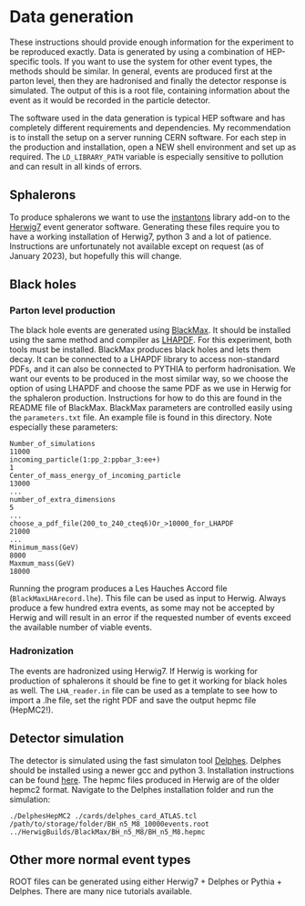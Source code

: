 # Data generation

These instructions should provide enough information for the experiment to be reproduced exactly. Data is generated by using a combination of HEP-specific tools. If you want to use the system for other event types, the methods should be similar. In general, events are produced first at the parton level, then they are hadronised and finally the detector response is simulated. The output of this is a root file, containing information about the event as it would be recorded in the particle detector.

The software used in the data generation is typical HEP software and has completely different requirements and dependencies. My recommendation is to install the setup on a server running CERN software. For each step in the production and installation, open a NEW shell environment and set up as required. The `LD_LIBRARY_PATH` variable is especially sensitive to pollution and can result in all kinds of errors.

## Sphalerons

To produce sphalerons we want to use the [instantons](https://gitlab.com/apapaefs/instantons) library add-on to the [Herwig7](https://herwig.hepforge.org/) event generator software. Generating these files require you to have a working installation of Herwig7, python 3 and a lot of patience. Instructions are unfortunately not available except on request (as of January 2023), but hopefully this will change.

## Black holes

### Parton level production
The black hole events are generated using [BlackMax](https://blackmax.hepforge.org/). It should be installed using the same method and compiler as [LHAPDF](https://lhapdf.hepforge.org/install.html). For this experiment, both tools must be installed. BlackMax produces black holes and lets them decay. It can be connected to a LHAPDF library to access non-standard PDFs, and it can also be connected to PYTHIA to perform hadronisation. We want our events to be produced in the most similar way, so we choose the option of using LHAPDF and choose the same PDF as we use in Herwig for the sphaleron production. Instructions for how to do this are found in the README file of BlackMax. BlackMax parameters are controlled easily using the `parameters.txt` file. An example file is found in this directory. Note especially these parameters: 
```
Number_of_simulations
11000
incoming_particle(1:pp_2:ppbar_3:ee+)
1
Center_of_mass_energy_of_incoming_particle
13000
...
number_of_extra_dimensions
5
...
choose_a_pdf_file(200_to_240_cteq6)Or_>10000_for_LHAPDF
21000
...
Minimum_mass(GeV)
8000
Maxmum_mass(GeV)
18000
```
Running the program produces a Les Hauches Accord file (`BlackMaxLHArecord.lhe`). This file can be used as input to Herwig. Always produce a few hundred extra events, as some may not be accepted by Herwig and will result in an error if the requested number of events exceed the available number of viable events.

### Hadronization

The events are hadronized using Herwig7. If Herwig is working for production of sphalerons it should be fine to get it working for black holes as well. The `LHA_reader.in` file can be used as a template to see how to import a .lhe file, set the right PDF and save the output hepmc file (HepMC2!).

## Detector simulation

The detector is simulated using the fast simulaton tool [Delphes](https://cp3.irmp.ucl.ac.be/projects/delphes). Delphes should be installed using a newer gcc and python 3. Installation instructions can be found [here](https://cp3.irmp.ucl.ac.be/projects/delphes/wiki/WorkBook/QuickTour). The hepmc files produced in Herwig are of the older hepmc2 format. Navigate to the Delphes installation folder and run the simulation:
```
./DelphesHepMC2 ./cards/delphes_card_ATLAS.tcl /path/to/storage/folder/BH_n5_M8_10000events.root  ../HerwigBuilds/BlackMax/BH_n5_M8/BH_n5_M8.hepmc
```

## Other more normal event types

ROOT files can be generated using either Herwig7 + Delphes or Pythia + Delphes. There are many nice tutorials available.